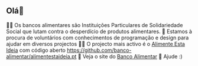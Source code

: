 ## Olá👋

🙋‍♀️ Os bancos alimentares são Instituições Particulares de Solidariedade Social que lutam contra o desperdício de produtos alimentares.
🌈 Estamos à procura de voluntários com conhecimentos de programação e design para ajudar em diversos projectos
👩‍💻 O projecto mais activo é o [Alimente Esta Ideia](https://www.alimentestaideia.pt/) com código aberto https://github.com/banco-alimentar/alimentestaideia.pt
🍿 Veja o site do [Banco Alimentar](https://www.bancoalimentar.pt/) 
🧙 Ajude :)

<!--

**Here are some ideas to get you started:**

🙋‍♀️ A short introduction - what is your organization all about?
🌈 Contribution guidelines - how can the community get involved?
👩‍💻 Useful resources - where can the community find your docs? Is there anything else the community should know?
🍿 Fun facts - what does your team eat for breakfast?
🧙 Remember, you can do mighty things with the power of [Markdown](https://docs.github.com/github/writing-on-github/getting-started-with-writing-and-formatting-on-github/basic-writing-and-formatting-syntax)
-->
